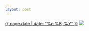 ```yaml
---
layout: post
---
```


<p>
  <time><a href="/456">{{ page.date | date: "%e %B, %Y" }}</a></time>
  <a href="/456"><img src="{{ site.assets_url }}/456-640.jpg" srcset="{{ site.assets_url }}/456-1280.jpg 1280w, {{ site.assets_url }}/456-960.jpg 960w, {{ site.assets_url }}/456-640.jpg 640w, {{ site.assets_url }}/456-320.jpg 320w" sizes="(min-width: 700px) 50vw, calc(100vw - 2rem)" /></a>
</p>
